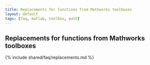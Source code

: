 ```yaml
---
title: Replacements for functions from Mathworks toolboxes
layout: default
tags: [faq, matlab, toolbox, path]
---
```


## Replacements for functions from Mathworks toolboxes

{% include shared/faq/replacements.md %}
